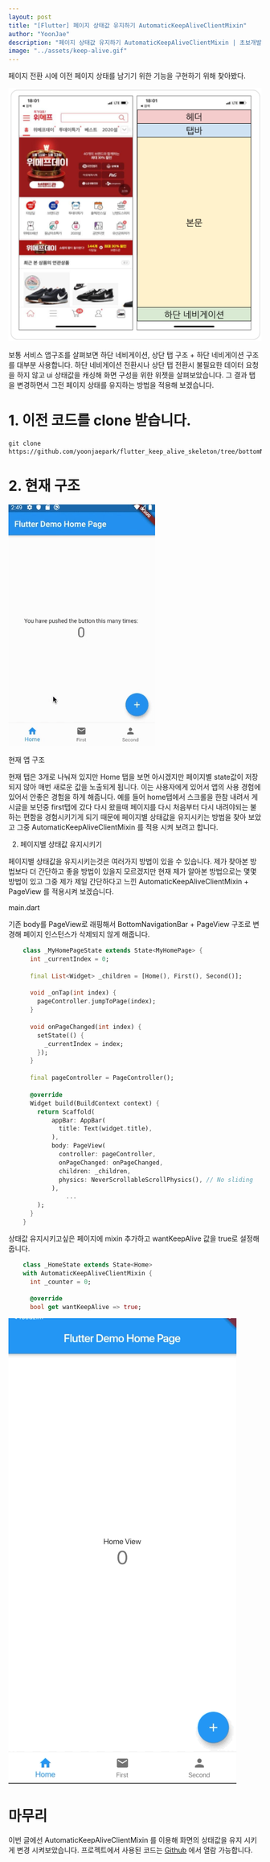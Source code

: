 ```yaml
---
layout: post
title: "[Flutter] 페이지 상태값 유지하기 AutomaticKeepAliveClientMixin"
author: "YoonJae"
description: "페이지 상태값 유지하기 AutomaticKeepAliveClientMixin | 초보개발자 기술 블로그"
image: "../assets/keep-alive.gif"
---
```


페이지 전환 시에 이전 페이지 상태를 남기기 위한 기능을 구현하기 위해 찾아봤다.

![Alt 앱구조](../assets/app_struct.png)

보통 서비스 앱구조를 살펴보면 하단 네비게이션, 상단 탭 구조 + 하단 네비게이션 구조를 대부분 사용합니다.  하단 네비게이션 전환시나 상단 탭 전환시 불필요한 데이터 요청을 하지 않고 ui 상태값을 캐싱해 화면 구성을 위한 위젯을 살펴보았습니다. 그 결과 탭을 변경하면서 그전 페이지 상태를 유지하는 방법을 적용해 보겠습니다.

# 1. 이전 코드를 clone 받습니다.
```
git clone https://github.com/yoonjaepark/flutter_keep_alive_skeleton/tree/bottomNavigationBar
```
# 2. 현재 구조

![Alt 그림1. flutter-bottom-navigation-preview](../assets/flutter-bottom-navigation-preview.gif)

현재 앱 구조

현재 탭은 3개로 나눠져 있지만 Home 탭을 보면 아시겠지만 페이지별 state값이 저장되지 않아 매번 새로운 값을 노출되게 됩니다. 이는 사용자에게 있어서 앱의 사용 경험에 있어서 안좋은 경험을 하게 해줍니다. 예를 들어 home탭에서 스크롤을 한참 내려서 게시글을 보던중 first탭에 갔다 다시 왔을때 페이지를 다시 처음부터 다시 내려야되는 불하는 편함을 경험시키기게 되기 때문에 페이지별 상태값을 유지시키는 방법을 찾아 보았고 그중 AutomaticKeepAliveClientMixin 를 적용 시켜 보려고 합니다. 

2. 페이지별 상태값 유지시키기

페이지별 상태값을 유지시키는것은 여러가지 방법이 있을 수 있습니다. 제가 찾아본 방법보다 더 간단하고 좋을 방법이 있을지 모르겠지만 현재 제가 알아본 방법으로는 몇몇 방법이 있고 그중 제가 제일 간단하다고 느낀 AutomaticKeepAliveClientMixin + PageView 를 적용시켜 보겠습니다. 

main.dart

기존 body를 PageView로 래핑해서 BottomNavigationBar + PageView 구조로 변경해 페이지 인스턴스가 삭제되지 않게 해줍니다.
``` dart
    class _MyHomePageState extends State<MyHomePage> {
      int _currentIndex = 0;
    
      final List<Widget> _children = [Home(), First(), Second()];
    
      void _onTap(int index) {
        pageController.jumpToPage(index);
      }
    
      void onPageChanged(int index) {
        setState(() {
          _currentIndex = index;
        });
      }
    
      final pageController = PageController();
    
      @override
      Widget build(BuildContext context) {
        return Scaffold(
            appBar: AppBar(
              title: Text(widget.title),
            ),
            body: PageView(
              controller: pageController,
              onPageChanged: onPageChanged,
              children: _children,
              physics: NeverScrollableScrollPhysics(), // No sliding
            ),
    			...
        );
      }
    }
```

상태값 유지시키고싶은 페이지에 mixin 추가하고 wantKeepAlive 값을 true로 설정해줍니다.
``` dart
    class _HomeState extends State<Home> 
    with AutomaticKeepAliveClientMixin {
      int _counter = 0;
    
      @override
      bool get wantKeepAlive => true;
```

![keep-alive](../assets/keep-alive.gif)
# 마무리
이번 글에선 AutomaticKeepAliveClientMixin 를 이용해 화면의 상태값을 유지 시키게 변경 시켜보았습니다. 프로젝트에서 사용된 코드는 [Github](https://github.com/yoonjaepark/flutter_keep_alive_skeleton/tree/keepAlive) 에서 열람 가능합니다.